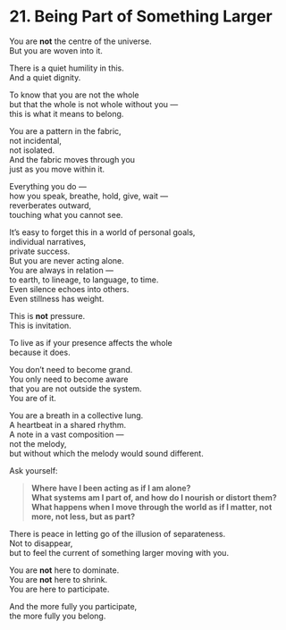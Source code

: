 # 21. Being Part of Something Larger

You are **not** the centre of the universe.  
But you are woven into it.

There is a quiet humility in this.  
And a quiet dignity.

To know that you are not the whole  
but that the whole is not whole without you —  
this is what it means to belong.

You are a pattern in the fabric,  
not incidental,  
not isolated.  
And the fabric moves through you  
just as you move within it.

Everything you do —  
how you speak, breathe, hold, give, wait —  
reverberates outward,  
touching what you cannot see.

It’s easy to forget this in a world of personal goals,  
individual narratives,  
private success.  
But you are never acting alone.  
You are always in relation —  
to earth, to lineage, to language, to time.  
Even silence echoes into others.  
Even stillness has weight.

This is **not** pressure.  
This is invitation.

To live as if your presence affects the whole  
because it does.

You don’t need to become grand.  
You only need to become aware  
that you are not outside the system.  
You are of it.

You are a breath in a collective lung.  
A heartbeat in a shared rhythm.  
A note in a vast composition —  
not the melody,  
but without which the melody would sound different.

Ask yourself:

> **Where have I been acting as if I am alone?**  
> **What systems am I part of, and how do I nourish or distort them?**  
> **What happens when I move through the world as if I matter, not more, not less, but as part?**

There is peace in letting go of the illusion of separateness.  
Not to disappear,  
but to feel the current of something larger moving with you.

You are **not** here to dominate.  
You are **not** here to shrink.  
You are here to participate.  

And the more fully you participate,  
the more fully you belong.  
